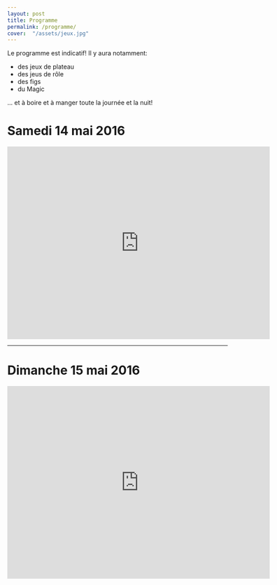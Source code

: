 ```yaml
---
layout: post
title: Programme
permalink: /programme/
cover:  "/assets/jeux.jpg"
---
```


Le programme est indicatif! Il y aura notamment:

* des jeux de plateau
* des jeus de rôle
* des figs 
* du Magic 

... et à boire et à manger toute la journée et la nuit!

# Samedi 14 mai 2016

<iframe src="https://docs.google.com/spreadsheets/d/1P9fTEVk-bEqWKDxWXCBr1NnSIpXGB04xY8Zdbz-Loag/pubhtml?gid=2007286678&amp;single=true&amp;widget=false&amp;headers=false&amp;chrome=false" width="600" height="440" frameborder="0" scrolling="no"></iframe>

___

# Dimanche 15 mai 2016

<iframe src="https://docs.google.com/spreadsheets/d/1P9fTEVk-bEqWKDxWXCBr1NnSIpXGB04xY8Zdbz-Loag/pubhtml?gid=1231439925&amp;single=true&amp;widget=false&amp;headers=false&amp;chrome=false" width="600" height="440" frameborder="0" scrolling="no"></iframe>